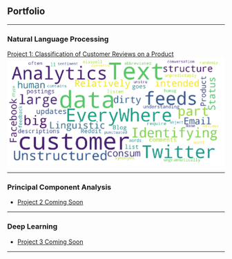 ## Portfolio

---

### Natural Language Processing 

[Project 1: Classification of Customer Reviews on a Product](/NLP/GitHub_NLP_P1.html)
<img src="images/pic_1.PNG?raw=true"/>


---

### Principal Component Analysis

- [Project 2 Coming Soon](/pdf/sample)

---

### Deep Learning

- [Project 3 Coming Soon](/pdf/sample)


---
